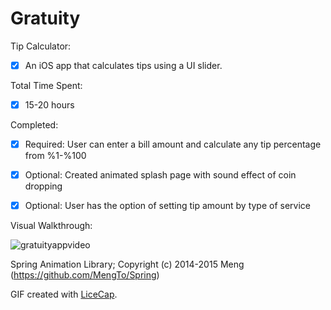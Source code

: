 # Gratuity 

Tip Calculator:
  * [x] An iOS app that calculates tips using a UI slider.

Total Time Spent: 
  * [x] 15-20 hours 

Completed:
  * [x] Required: User can enter a bill amount and calculate any tip percentage from %1-%100
 
  * [x] Optional: Created animated splash page with sound effect of coin dropping 
 
  * [x] Optional: User has the option of setting tip amount by type of service  


Visual Walkthrough:

![gratuityappvideo](https://cloud.githubusercontent.com/assets/9056938/8891673/48cae9d2-32e9-11e5-98a9-07877ff341f6.gif)

Spring Animation Library; Copyright (c) 2014-2015 Meng (https://github.com/MengTo/Spring)

GIF created with [LiceCap](http://www.cockos.com/licecap/).
